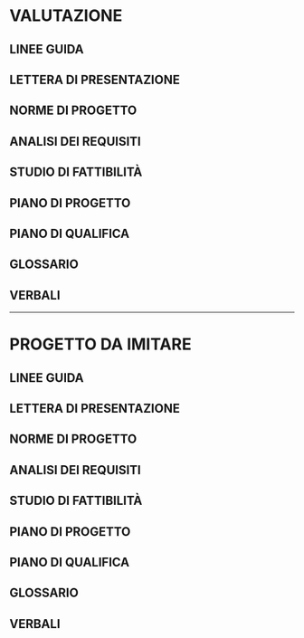 
# VALUTAZIONE

## LINEE GUIDA

## LETTERA DI PRESENTAZIONE

## NORME DI PROGETTO

## ANALISI DEI REQUISITI

## STUDIO DI FATTIBILITÀ

## PIANO DI PROGETTO

## PIANO DI QUALIFICA

## GLOSSARIO

## VERBALI

---

# PROGETTO DA IMITARE

## LINEE GUIDA

## LETTERA DI PRESENTAZIONE

## NORME DI PROGETTO

## ANALISI DEI REQUISITI

## STUDIO DI FATTIBILITÀ

## PIANO DI PROGETTO

## PIANO DI QUALIFICA

## GLOSSARIO

## VERBALI
